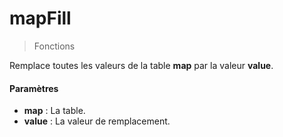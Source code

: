 # mapFill
> Fonctions

Remplace toutes les valeurs de la table **map** par la valeur **value**.

#### Paramètres

- **map** : La table.
- **value** : La valeur de remplacement.


